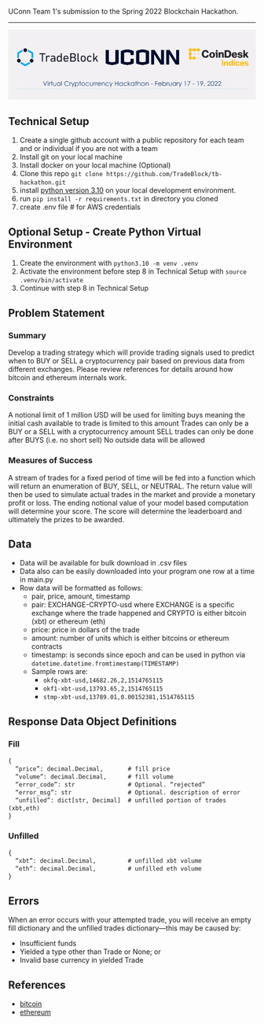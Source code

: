 UConn Team 1's submission to the Spring 2022 Blockchain Hackathon.

-------------------------------------------------------------------------------
![](img/hackathon.png)

## Technical Setup

1. Create a single github account with a public repository for each team and or individual if you are not with a team
2. Install git on your local machine
3. Install docker on your local machine (Optional)
4. Clone this repo ``git clone https://github.com/TradeBlock/tb-hackathon.git``
5. install [python version 3.10](https://www.python.org/downloads/) on your local development environment.
8. run ``pip install -r requirements.txt`` in directory you cloned
9. create .env file # for AWS credentials

## Optional Setup - Create Python Virtual Environment
1. Create the environment with ``python3.10 -m venv .venv``
2. Activate the environment before step 8 in Technical Setup with ``source .venv/bin/activate``
3. Continue with step 8 in Technical Setup

## Problem Statement 

### Summary

Develop a trading strategy which will provide trading signals used to predict when to BUY or SELL a cryptocurrency pair based on previous data from different exchanges.  Please review references for details around how bitcoin and ethereum internals work.

### Constraints

A notional limit of 1 million USD will be used for limiting buys meaning the initial cash available to trade is limited to this amount
Trades can only be a BUY or a SELL with a cryptocurrency amount
SELL trades can only be done after BUYS (i.e. no short sell)
No outside data will be allowed

### Measures of Success

A stream of trades for a fixed period of time will be fed into a function which will return an enumeration of BUY, SELL, or NEUTRAL.  The return value will then be used to simulate actual trades in the market and provide a monetary profit or loss.  The ending notional value of your model based computation will determine your score.  The score will determine the leaderboard and ultimately the prizes to be awarded.

## Data

* Data will be available for bulk download in .csv files
* Data also can be easily downloaded into your program one row at a time in main.py
* Row data will be formatted as follows:
  * pair, price, amount, timestamp
  * pair: EXCHANGE-CRYPTO-usd where EXCHANGE is a specific exchange where the trade happened and CRYPTO is either bitcoin (xbt) or ethereum (eth)
  * price: price in dollars of the trade
  * amount: number of units which is either bitcoins or ethereum contracts
  * timestamp:  is seconds since epoch and can be used in python via ``datetime.datetime.fromtimestamp(TIMESTAMP)``
  * Sample rows are:
    * ``okfq-xbt-usd,14682.26,2,1514765115``
    * ``okf1-xbt-usd,13793.65,2,1514765115``
    * ``stmp-xbt-usd,13789.01,0.00152381,1514765115``

## Response Data Object Definitions

### Fill

```
{
  “price”: decimal.Decimal,       # fill price
  “volume”: decimal.Decimal,      # fill volume
  “error_code”: str               # Optional. “rejected”
  “error_msg”: str                # Optional. description of error
  “unfilled”: dict[str, Decimal]  # unfilled portion of trades (xbt,eth)
}
```

### Unfilled

```
{
  “xbt”: decimal.Decimal,         # unfilled xbt volume
  “eth”: decimal.Decimal,         # unfilled eth volume
}
```

## Errors

When an error occurs with your attempted trade, you will receive an empty fill dictionary and the
unfilled trades dictionary—this may be caused by:
* Insufficient funds
* Yielded a type other than Trade or None; or
* Invalid base currency in yielded Trade

## References

* [bitcoin](https://bitcoin.org/bitcoin.pdf)
* [ethereum](https://ethereum.org/en/whitepaper/)
